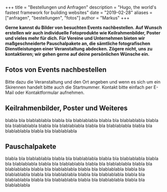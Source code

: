 +++
title = "Bestellungen und Anfragen"
description = "Hugo, the world's fastest framework for building websites"
date = "2019-02-28"
aliases = ["anfragen", "bestellungen", "fotos"]
author = "Markus"
+++

**Gerne kannst du Bilder von besuchten Events nachbestellen. Auf Wunsch erstellen wir auch individuelle Fotoprodukte wie Keilrahmenbilder, Poster und vieles mehr für dich. Für Vereine und Unternehmen bieten wir maßgeschneiderte Pauschalpakete an, die sämtliche fotografischen Dienstleistungen einer Veranstaltung abdecken. Zögere nicht, uns zu kontaktieren; wir gehen gerne auf deine persönlichen Wünsche ein.**

## Fotos von Events nachbestellen
Bitte dazu die Veranstaltung und den Ort angeben und wenn es sich um ein Skirennen handelt bitte auch die Startnummer. Kontakt bitte einfach per E-Mail oder Kontaktformular aufnehmen.

## Keilrahmenbilder, Poster und Weiteres
blabla bla blablablabla blabla bla blablablabla blabla bla blablablabla blabla bla blablablabla
blabla bla blablablabla blabla bla blablablabla blabla bla blablablabla blabla bla blablablabla
## Pauschalpakete
blabla bla blablablabla blabla bla blablablabla blabla bla blablablabla blabla bla blablablabla
blabla bla blablablabla blabla bla blablablabla blabla bla blablablabla blabla bla blablablabla
blabla bla blablablabla blabla bla blablablabla blabla bla blablablabla blabla bla blablablabla
blabla bla blablablabla blabla bla blablablabla blabla bla blablablabla blabla bla blablablabla